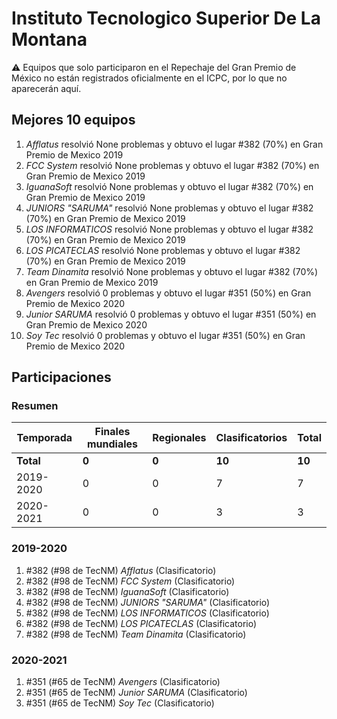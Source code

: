# Instituto Tecnologico Superior De La Montana

:warning: Equipos que solo participaron en el Repechaje del Gran Premio de México no están registrados oficialmente en el ICPC, por lo que no aparecerán aquí.

## Mejores 10 equipos

1. _Afflatus_ resolvió None problemas y obtuvo el lugar #382 (70%) en Gran Premio de Mexico 2019
1. _FCC System_ resolvió None problemas y obtuvo el lugar #382 (70%) en Gran Premio de Mexico 2019
1. _IguanaSoft_ resolvió None problemas y obtuvo el lugar #382 (70%) en Gran Premio de Mexico 2019
1. _JUNIORS "SARUMA"_ resolvió None problemas y obtuvo el lugar #382 (70%) en Gran Premio de Mexico 2019
1. _LOS INFORMATICOS_ resolvió None problemas y obtuvo el lugar #382 (70%) en Gran Premio de Mexico 2019
1. _LOS PICATECLAS_ resolvió None problemas y obtuvo el lugar #382 (70%) en Gran Premio de Mexico 2019
1. _Team Dinamita_ resolvió None problemas y obtuvo el lugar #382 (70%) en Gran Premio de Mexico 2019
1. _Avengers_ resolvió 0 problemas y obtuvo el lugar #351 (50%) en Gran Premio de Mexico 2020
1. _Junior SARUMA_ resolvió 0 problemas y obtuvo el lugar #351 (50%) en Gran Premio de Mexico 2020
1. _Soy Tec_ resolvió 0 problemas y obtuvo el lugar #351 (50%) en Gran Premio de Mexico 2020

## Participaciones

### Resumen

| Temporada | Finales mundiales | Regionales | Clasificatorios | Total |
| --- | --- | --- | --- | --- |
| **Total** | **0** | **0** | **10** | **10** |
| 2019-2020 | 0 | 0 | 7 | 7 |
| 2020-2021 | 0 | 0 | 3 | 3 |

### 2019-2020

1. #382 (#98 de TecNM) _Afflatus_ (Clasificatorio)
1. #382 (#98 de TecNM) _FCC System_ (Clasificatorio)
1. #382 (#98 de TecNM) _IguanaSoft_ (Clasificatorio)
1. #382 (#98 de TecNM) _JUNIORS "SARUMA"_ (Clasificatorio)
1. #382 (#98 de TecNM) _LOS INFORMATICOS_ (Clasificatorio)
1. #382 (#98 de TecNM) _LOS PICATECLAS_ (Clasificatorio)
1. #382 (#98 de TecNM) _Team Dinamita_ (Clasificatorio)

### 2020-2021

1. #351 (#65 de TecNM) _Avengers_ (Clasificatorio)
1. #351 (#65 de TecNM) _Junior SARUMA_ (Clasificatorio)
1. #351 (#65 de TecNM) _Soy Tec_ (Clasificatorio)



